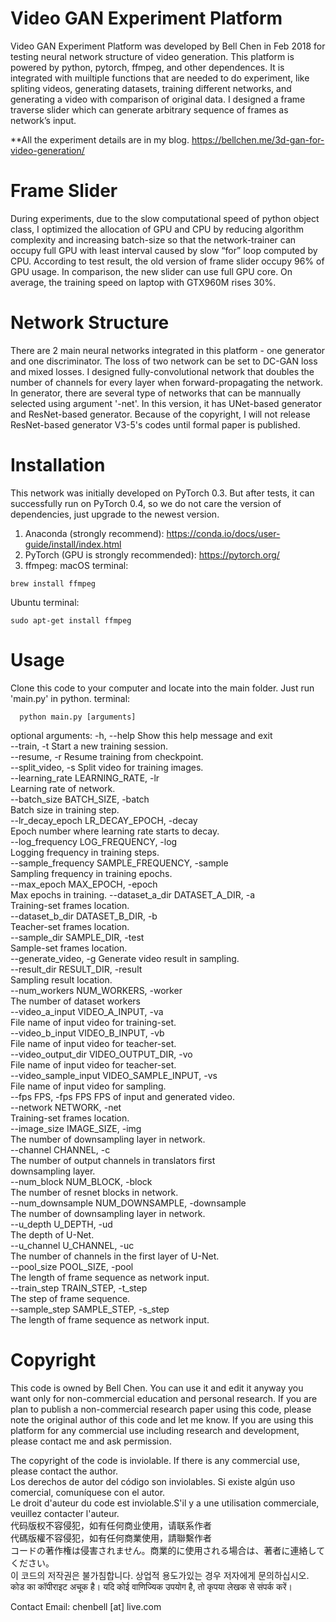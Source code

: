 # Video GAN Experiment Platform
Video GAN Experiment Platform was developed by Bell Chen in Feb 2018 for testing neural network structure of video generation. This platform is powered by python, pytorch, ffmpeg, and other dependences. It is integrated with muiltiple functions that are needed to do experiment, like spliting videos, generating datasets, training different networks, and generating a video with comparison of original data. I designed a frame traverse slider which can generate arbitrary sequence of frames as network’s input.

**All the experiment details are in my blog.
https://bellchen.me/3d-gan-for-video-generation/

# Frame Slider
During experiments, due to the slow computational speed of python object class, I optimized the allocation of GPU and CPU by reducing algorithm complexity and increasing batch-size so that the network-trainer can occupy full GPU with least interval caused by slow “for” loop computed by CPU. According to test result, the old version of frame slider occupy 96% of GPU usage. In comparison, the new slider can use full GPU core. On average, the training speed on laptop with GTX960M rises 30%.

# Network Structure
There are 2 main neural networks integrated in this platform - one generator and one discriminator. The loss of two network can be set to DC-GAN loss and mixed losses. I designed fully-convolutional network that doubles the number of channels for every layer when forward-propagating the network. In generator, there are several type of networks that can be mannually selected using argument '-net'. In this version, it has UNet-based generator and ResNet-based generator. Because of the copyright, I will not release ResNet-based generator V3-5's codes until formal paper is published.

# Installation
This network was initially developed on PyTorch 0.3. But after tests, it can successfully run on PyTorch 0.4, so we do not care the version of dependencies, just upgrade to the newest version.

1. Anaconda (strongly recommend):
  https://conda.io/docs/user-guide/install/index.html
2. PyTorch (GPU is strongly recommended):
  https://pytorch.org/
3. ffmpeg: 
  macOS terminal: 
  ```
  brew install ffmpeg
  ```
  Ubuntu terminal:
  ```
  sudo apt-get install ffmpeg
  ```

# Usage
Clone this code to your computer and locate into the main folder. Just run 'main.py' in python.
terminal:
```
  python main.py [arguments]
```
optional arguments:
  -h, --help            Show this help message and exit  
  --train, -t           Start a new training session.  
  --resume, -r          Resume training from checkpoint.  
  --split_video, -s     Split video for training images.  
  --learning_rate LEARNING_RATE, -lr  
                        Learning rate of network.  
  --batch_size BATCH_SIZE, -batch  
                        Batch size in training step.  
  --lr_decay_epoch LR_DECAY_EPOCH, -decay  
                        Epoch number where learning rate starts to decay.  
  --log_frequency LOG_FREQUENCY, -log  
                        Logging frequency in training steps.  
  --sample_frequency SAMPLE_FREQUENCY, -sample  
                        Sampling frequency in training epochs.  
  --max_epoch MAX_EPOCH, -epoch  
                        Max epochs in training.
  --dataset_a_dir DATASET_A_DIR, -a  
                        Training-set frames location.  
  --dataset_b_dir DATASET_B_DIR, -b  
                        Teacher-set frames location.  
  --sample_dir SAMPLE_DIR, -test  
                        Sample-set frames location.  
  --generate_video, -g  Generate video result in sampling.  
  --result_dir RESULT_DIR, -result  
                        Sampling result location.  
  --num_workers NUM_WORKERS, -worker  
                        The number of dataset workers  
  --video_a_input VIDEO_A_INPUT, -va  
                        File name of input video for training-set.  
  --video_b_input VIDEO_B_INPUT, -vb  
                        File name of input video for teacher-set.  
  --video_output_dir VIDEO_OUTPUT_DIR, -vo  
                        File name of input video for teacher-set.  
  --video_sample_input VIDEO_SAMPLE_INPUT, -vs  
                        File name of input video for sampling.  
  --fps FPS, -fps FPS   FPS of input and generated video.  
  --network NETWORK, -net  
                        Training-set frames location.  
  --image_size IMAGE_SIZE, -img  
                        The number of downsampling layer in network.  
  --channel CHANNEL, -c  
                        The number of output channels in translators first  
                        downsampling layer.  
  --num_block NUM_BLOCK, -block  
                        The number of resnet blocks in network.  
  --num_downsample NUM_DOWNSAMPLE, -downsample  
                        The number of downsampling layer in network.  
  --u_depth U_DEPTH, -ud  
                        The depth of U-Net.  
  --u_channel U_CHANNEL, -uc  
                        The number of channels in the first layer of U-Net.  
  --pool_size POOL_SIZE, -pool  
                        The length of frame sequence as network input.  
  --train_step TRAIN_STEP, -t_step  
                        The step of frame sequence.  
  --sample_step SAMPLE_STEP, -s_step  
                        The length of frame sequence as network input.  
              
# Copyright
This code is owned by Bell Chen. You can use it and edit it anyway you want only for non-commercial education and personal research. If you are plan to publish a non-commercial research paper using this code, please note the original author of this code and let me know. If you are using this platform for any commercial use including research and development, please contact me and ask permission.

The copyright of the code is inviolable. If there is any commercial use, please contact the author.  
Los derechos de autor del código son inviolables. Si existe algún uso comercial, comuníquese con el autor.  
Le droit d'auteur du code est inviolable.S'il y a une utilisation commerciale, veuillez contacter l'auteur.  
代码版权不容侵犯，如有任何商业使用，请联系作者  
代碼版權不容侵犯，如有任何商業使用，請聯繫作者  
コードの著作権は侵害されません。商業的に使用される場合は、著者に連絡してください。  
이 코드의 저작권은 불가침합니다. 상업적 용도가있는 경우 저자에게 문의하십시오.  
कोड का कॉपीराइट अचूक है। यदि कोई वाणिज्यिक उपयोग है, तो कृपया लेखक से संपर्क करें।  

Contact Email: chenbell [at] live.com
